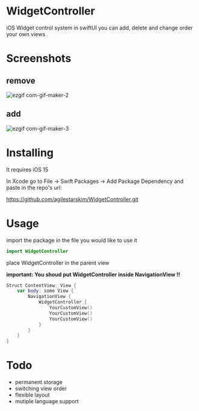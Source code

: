 # WidgetController

iOS Widget control system in swiftUI
you can add, delete and change order your own views

# Screenshots

## remove
![ezgif com-gif-maker-2](https://user-images.githubusercontent.com/79740398/200291433-4a4c62e9-4388-409a-a6e4-ed34f28b15a1.gif)

## add
![ezgif com-gif-maker-3](https://user-images.githubusercontent.com/79740398/200292866-8a73c464-d762-45c4-8167-a83b473c6c41.gif)

# Installing

It requires iOS 15

In Xcode go to File -> Swift Packages -> Add Package Dependency and paste in the repo's url: 

https://github.com/agilestarskim/WidgetController.git

# Usage

import the package in the file you would like to use it

```swift
import WidgetController
```

place WidgetController in the parent view

**important: You shoud put WidgetController inside NavigationView !!**

```swift
Struct ContentView: View {
    var body: some View {
        NavigationView {
            WidgetController {
                YourCustomView()
                YourCustomView()
                YourCustomView()
            }
        }   
    }
}
```

# Todo

* permanent storage 
* switching view order
* flexible layout
* mutiple language support
